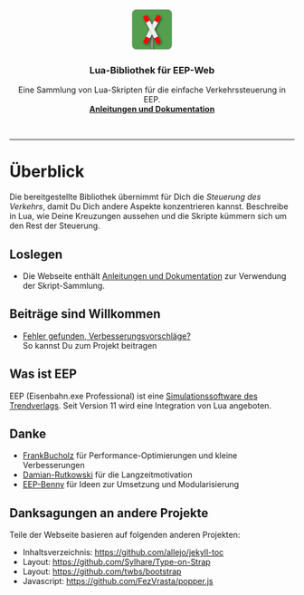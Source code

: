 <p align="center">
  <a href="http://andreas-kreuz.github.io/ak-lua-bibliothek-fuer-eep">
    <img src="assets/img/eep-web-logo-shadow-72.png" alt="" width=72 height=72>
  </a>

  <h3 align="center">Lua-Bibliothek für EEP-Web</h3>

  <p align="center">
    Eine Sammlung von Lua-Skripten für die einfache Verkehrssteuerung in EEP.
    <br>
    <a href="http://andreas-kreuz.github.io/ak-lua-bibliothek-fuer-eep"><strong>Anleitungen und Dokumentation</strong></a>
  </p>
</p>
<br>
<hr>

# Überblick

Die bereitgestellte Bibliothek übernimmt für Dich die _Steuerung des Verkehrs_, damit Du Dich andere Aspekte konzentrieren kannst. Beschreibe in Lua, wie Deine Kreuzungen aussehen und die Skripte kümmern sich um den Rest der Steuerung.

## Loslegen

* Die Webseite enthält [Anleitungen und Dokumentation](http://andreas-kreuz.github.io/ak-lua-bibliothek-fuer-eep) zur Verwendung der Skript-Sammlung.

## Beiträge sind Willkommen

* [Fehler gefunden, Verbesserungsvorschläge?](CONTRIBUTING.md) <br>So kannst Du zum Projekt beitragen

## Was ist EEP

EEP (Eisenbahn.exe Professional) ist eine [Simulationssoftware des Trendverlags](https://trendverlag.com/was-ist-eep-eisenbahn-exe.html). Seit Version 11 wird eine Integration von Lua angeboten.

## Danke

* [FrankBucholz](https://github.com/FrankBuchholz)
  für Performance-Optimierungen und kleine Verbesserungen
* [Damian-Rutkowski](https://github.com/Damian-Rutkowski)
  für die Langzeitmotivation
* [EEP-Benny](https://github.com/EEP-Benny)
  für Ideen zur Umsetzung und Modularisierung

## Danksagungen an andere Projekte

Teile der Webseite basieren auf folgenden anderen Projekten:

* Inhaltsverzeichnis: <https://github.com/allejo/jekyll-toc>
* Layout: <https://github.com/Sylhare/Type-on-Strap>
* Layout: <https://github.com/twbs/bootstrap>
* Javascript: <https://github.com/FezVrasta/popper.js>
